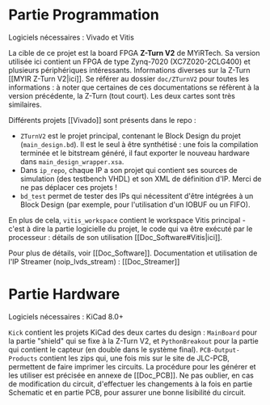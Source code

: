 
# Partie Programmation

Logiciels nécessaires : Vivado et Vitis

La cible de ce projet est la board FPGA **Z-Turn V2** de MYiRTech. Sa version utilisée ici contient un FPGA de type Zynq-7020 (XC7Z020-2CLG400) et plusieurs périphériques intéressants. Informations diverses sur la Z-Turn [[MYIR Z-Turn V2|ici]]. 
Se référer au dossier `doc/ZTurnV2` pour toutes les informations : à noter que certaines de ces documentations se réfèrent à la version précédente, la Z-Turn (tout court). Les deux cartes sont très similaires.

Différents projets [[Vivado]] sont présents dans le repo :
- `ZTurnV2` est le projet principal, contenant le Block Design du projet (`main_design.bd`). Il est le seul à être synthétisé : une fois la compilation terminée et le bitstream généré, il faut exporter le nouveau hardware dans `main_design_wrapper.xsa`.
- Dans `ip_repo`, chaque IP a son projet qui contient ses sources de simulation (des testbench VHDL) et son XML de définition d'IP. Merci de ne pas déplacer ces projets !
- `bd_test` permet de tester des IPs qui nécessitent d'être intégrées à un Block Design (par exemple, pour l'utilisation d'un IOBUF ou un FIFO).

En plus de cela, `vitis_workspace` contient le workspace Vitis principal - c'est à dire la partie logicielle du projet, le code qui va être exécuté par le processeur : détails de son utilisation [[Doc_Software#Vitis|ici]].

Pour plus de détails, voir [[Doc_Software]].
Documentation et utilisation de l'IP Streamer (noip_lvds_stream) : [[Doc_Streamer]]

# Partie Hardware

Logiciels nécessaires : KiCad 8.0+

`Kick` contient les projets KiCad des deux cartes du design : `MainBoard` pour la partie "shield" qui se fixe à la Z-Turn V2, et `PythonBreakout` pour la partie qui contient le capteur (en double dans le système final).
`PCB-Output-Products` contient les zips qui, une fois mis sur le site de JLC-PCB, permettent de faire imprimer les circuits. La procédure pour les générer et les utiliser est précisée en annexe de [[Doc_PCB]].
Ne pas oublier, en cas de modification du circuit, d'effectuer les changements à la fois en partie Schematic et en partie PCB, pour assurer une bonne lisibilité du circuit.